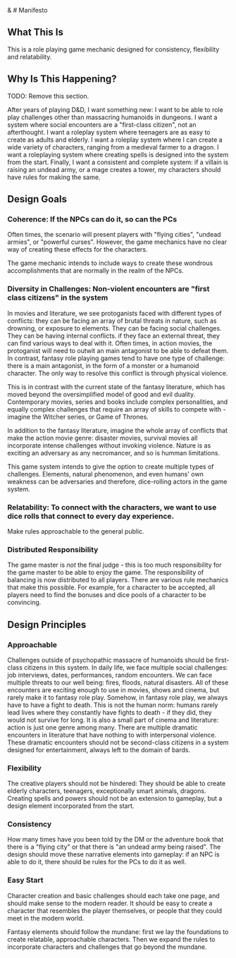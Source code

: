 & # Manifesto

## What This Is

This is a role playing game mechanic designed for consistency, flexibility  and relatability.

## Why Is This Happening?

TODO: Remove this section.

After years of playing D&D, I want something new:
I want to be able to role play challenges other than massacring humanoids in dungeons.
I want a system where social encounters are a "first-class citizen", not an afterthought.
I want a roleplay system where teenagers are as easy to create as adults and elderly.
I want a roleplay system where I can create a wide variety of characters, ranging from a medieval farmer to a dragon.
I want a roleplaying system where creating spells is designed into the system from the start.
Finally, I want a consistent and complete system: if a villain is raising an undead army, or a mage creates a tower, my characters should have rules for making the same.


## Design Goals

### Coherence: If the NPCs can do it, so can the PCs

Often times, the scenario will present players with "flying cities", "undead armies", or "powerful curses". However, the game mechanics have no clear way of creating these effects for the characters.

The game mechanic intends to include ways to create these wondrous accomplishments that
are normally in the realm of the NPCs.

### Diversity in Challenges: Non-violent encounters are "first class citizens" in the system

In movies and literature, we see protoganists faced with different types of conflicts: they can be facing an array of brutal threats in nature, such as drowning, or exposure to elements.
They can be facing social challenges. They can be having internal conflicts.
if they face an external threat, they can find various ways to deal with it. Often times,
in action movies, the protoganist will need to outwit an main antagonist to be able to defeat them.
In contrast, fantasy role playing games tend to have one type of challenge:
there is a main antagonist, in the form of a monster or a humanoid character.
The only way to resolve this conflict is through physical violence.

This is in contrast with the current state of the fantasy literature,
which has moved beyond the oversimplified model of good and evil duality.
Contemporary movies, series and books include complex personalities, and
equally complex challenges that require an array of skills to compete
with - imagine the Witcher series, or Game of Thrones.

In addition to the fantasy literature, imagine the whole array of conflicts
that make the action movie genre: disaster movies, survival movies all
incorporate intense challenges without invoking violence. Nature is
as exciting an adversary as any necromancer, and so is humman limitations.

This game system intends to give the option to create multiple types of challenges.
Elements, natural phenomenon, and even humans' own weakness can be adversaries
and therefore, dice-rolling actors in the game system.


### Relatability: To connect with the characters, we want to use dice rolls that connect to every day experience.

Make rules approachable to the general public.


### Distributed Responsibility
The game master is _not_ the final judge - this is too much responsibility for the game master
to be able to enjoy the game. The responsibility of balancing is now distributed to all players.
There are various rule mechanics that make this possible. For example, for a character to be
accepted, all players need to find the bonuses and dice pools of a character to be convincing.



## Design Principles

### Approachable

Challenges outside of psychopathic massacre of humanoids should be first-class citizens in this system.
In daily life, we face multiple social challenges: job interviews, dates, performances, random encounters.
We can face multiple threats to our well being: fires, floods, natural disasters.
All of these encounters are exciting enough to use in movies, shows and cinema, but rarely make it to fantasy role play.
Somehow, in fantasy role play, we always have to have a fight to death.
This is not the human norm: humans rarely lead lives where they constantly have fights to death - if they did, they would not survive for long.
It is also a small part of cinema and literature: action is just one genre among many.
There are multiple dramatic encounters in literature that have nothing to with interpersonal violence.
These dramatic encounters should not be second-class citizens in a system designed for entertainment, always left to the domain of bards.

### Flexibility

The creative players should not be hindered:
They should be able to create elderly characters, teenagers, exceptionally smart animals, dragons.
Creating spells and powers should not be an extension to gameplay, but a design element incorporated from the start.

### Consistency

How many times have you been told by the DM or the adventure book that there is a "flying city" or that there is "an undead army being raised".
The design should move these narrative elements into gameplay: if an NPC is able to do it, there should be rules for the PCs to do it as well.

### Easy Start

Character creation and basic challenges should each take one page, and should make sense to the modern reader.
It should be easy to create a character that resembles the player themselves, or people that they could meet in the modern world.

Fantasy elements should follow the mundane: first we lay the foundations to create relatable, approachable characters.
Then we expand the rules to incorporate characters and challenges that go beyond the mundane.

